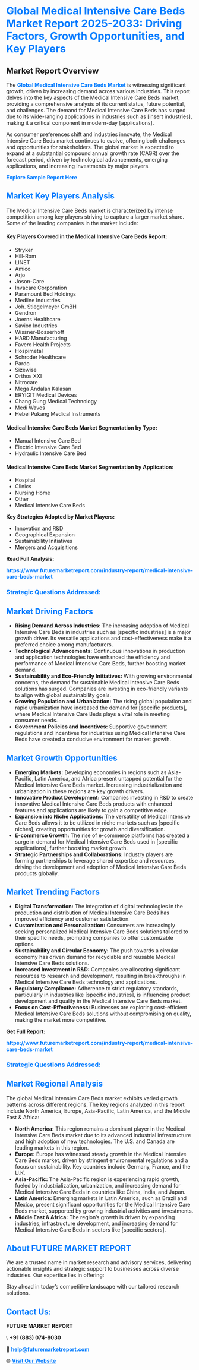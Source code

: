 <h1 style="color: #007BFF;">Global Medical Intensive Care Beds Market Report 2025-2033: Driving Factors, Growth Opportunities, and Key Players</h1>

<section id="overview">
<h2>Market Report Overview</h2>
<p>The <a href="https://www.futuremarketreport.com/industry-report/medical-intensive-care-beds-market" style="color: #007BFF; text-decoration: none;"><strong>Global Medical Intensive Care Beds Market</strong></a> is witnessing significant growth, driven by increasing demand across various industries. This report delves into the key aspects of the Medical Intensive Care Beds market, providing a comprehensive analysis of its current status, future potential, and challenges. The demand for Medical Intensive Care Beds has surged due to its wide-ranging applications in industries such as [insert industries], making it a critical component in modern-day [applications].</p>
<p>As consumer preferences shift and industries innovate, the Medical Intensive Care Beds market continues to evolve, offering both challenges and opportunities for stakeholders. The global market is expected to expand at a substantial compound annual growth rate (CAGR) over the forecast period, driven by technological advancements, emerging applications, and increasing investments by major players.</p>
</section>

<section id="overview">
<p><a href="https://www.futuremarketreport.com/request-sample/reportId=127502" style="color: #007BFF; text-decoration: none;"><strong>Explore Sample Report Here</strong></a></p>
</section>

<section id="key-players">
<h2 style="color: #007BFF;">Market Key Players Analysis</h2>
<p>The Medical Intensive Care Beds market is characterized by intense competition among key players striving to capture a larger market share. Some of the leading companies in the market include:</p>
<h4>Key Players Covered in the Medical Intensive Care Beds Report:</h4>
<ul><li>Stryker</li><li>Hill-Rom</li><li>LINET</li><li>Amico</li><li>Arjo</li><li>Joson-Care</li><li>Invacare Corporation</li><li>Paramount Bed Holdings</li><li>Medline Industries</li><li>Joh. Stiegelmeyer GmBH</li><li>Gendron</li><li>Joerns Healthcare</li><li>Savion Industries</li><li>Wissner-Bosserhoff</li><li>HARD Manufacturing</li><li>Favero Health Projects</li><li>Hospimetal</li><li>Schroder Healthcare</li><li>Pardo</li><li>Sizewise</li><li>Orthos XXI</li><li>Nitrocare</li><li>Mega Andalan Kalasan</li><li>ERYIGIT Medical Devices</li><li>Chang Gung Medical Technology</li><li>Medi Waves</li><li>Hebei Pukang Medical Instruments</li></ul>
<h4>Medical Intensive Care Beds Market Segmentation by Type:</h4>
<ul><li>Manual Intensive Care Bed</li><li>Electric Intensive Care Bed</li><li>Hydraulic Intensive Care Bed</li></ul>

<h4>Medical Intensive Care Beds Market Segmentation by Application:</h4>
<ul><li>Hospital</li><li>Clinics</li><li>Nursing Home</li><li>Other</li><li>Medical Intensive Care Beds</li></ul>
<p><strong>Key Strategies Adopted by Market Players:</strong></p>
<ul>
<li>Innovation and R&D</li>
<li>Geographical Expansion</li>
<li>Sustainability Initiatives</li>
<li>Mergers and Acquisitions</li>
</ul>
</section>

<section>
<p><strong>Read Full Analysis: </strong></p><a href="https://www.futuremarketreport.com/industry-report/medical-intensive-care-beds-market" style="color: #007BFF; text-decoration: none;"><strong>https://www.futuremarketreport.com/industry-report/medical-intensive-care-beds-market</strong></a>
<h3 style="color: #007BFF;">Strategic Questions Addressed:</h3>
</section>

<section id="driving-factors">
<h2 style="color: #007BFF;">Market Driving Factors</h2>
<ul>
<li><strong>Rising Demand Across Industries:</strong> The increasing adoption of Medical Intensive Care Beds in industries such as [specific industries] is a major growth driver. Its versatile applications and cost-effectiveness make it a preferred choice among manufacturers.</li>
<li><strong>Technological Advancements:</strong> Continuous innovations in production and application technologies have enhanced the efficiency and performance of Medical Intensive Care Beds, further boosting market demand.</li>
<li><strong>Sustainability and Eco-Friendly Initiatives:</strong> With growing environmental concerns, the demand for sustainable Medical Intensive Care Beds solutions has surged. Companies are investing in eco-friendly variants to align with global sustainability goals.</li>
<li><strong>Growing Population and Urbanization:</strong> The rising global population and rapid urbanization have increased the demand for [specific products], where Medical Intensive Care Beds plays a vital role in meeting consumer needs.</li>
<li><strong>Government Policies and Incentives:</strong> Supportive government regulations and incentives for industries using Medical Intensive Care Beds have created a conducive environment for market growth.</li>
</ul>
</section>

<section id="growth-opportunities">
<h2 style="color: #007BFF;">Market Growth Opportunities</h2>
<ul>
<li><strong>Emerging Markets:</strong> Developing economies in regions such as Asia-Pacific, Latin America, and Africa present untapped potential for the Medical Intensive Care Beds market. Increasing industrialization and urbanization in these regions are key growth drivers.</li>
<li><strong>Innovative Product Development:</strong> Companies investing in R&D to create innovative Medical Intensive Care Beds products with enhanced features and applications are likely to gain a competitive edge.</li>
<li><strong>Expansion into Niche Applications:</strong> The versatility of Medical Intensive Care Beds allows it to be utilized in niche markets such as [specific niches], creating opportunities for growth and diversification.</li>
<li><strong>E-commerce Growth:</strong> The rise of e-commerce platforms has created a surge in demand for Medical Intensive Care Beds used in [specific applications], further boosting market growth.</li>
<li><strong>Strategic Partnerships and Collaborations:</strong> Industry players are forming partnerships to leverage shared expertise and resources, driving the development and adoption of Medical Intensive Care Beds products globally.</li>
</ul>
</section>

<section id="trending-factors">
<h2 style="color: #007BFF;">Market Trending Factors</h2>
<ul>
<li><strong>Digital Transformation:</strong> The integration of digital technologies in the production and distribution of Medical Intensive Care Beds has improved efficiency and customer satisfaction.</li>
<li><strong>Customization and Personalization:</strong> Consumers are increasingly seeking personalized Medical Intensive Care Beds solutions tailored to their specific needs, prompting companies to offer customizable options.</li>
<li><strong>Sustainability and Circular Economy:</strong> The push towards a circular economy has driven demand for recyclable and reusable Medical Intensive Care Beds solutions.</li>
<li><strong>Increased Investment in R&D:</strong> Companies are allocating significant resources to research and development, resulting in breakthroughs in Medical Intensive Care Beds technology and applications.</li>
<li><strong>Regulatory Compliance:</strong> Adherence to strict regulatory standards, particularly in industries like [specific industries], is influencing product development and quality in the Medical Intensive Care Beds market.</li>
<li><strong>Focus on Cost-Effectiveness:</strong> Businesses are exploring cost-efficient Medical Intensive Care Beds solutions without compromising on quality, making the market more competitive.</li>
</ul>
</section>

<section>
<p><strong>Get Full Report: </strong></p><a href="https://www.futuremarketreport.com/industry-report/medical-intensive-care-beds-market" style="color: #007BFF; text-decoration: none;"><strong>https://www.futuremarketreport.com/industry-report/medical-intensive-care-beds-market</strong></a>
<h3 style="color: #007BFF;">Strategic Questions Addressed:</h3>
</section>


<section id="regional-analysis">
<h2 style="color: #007BFF;">Market Regional Analysis</h2>
<p>The global Medical Intensive Care Beds market exhibits varied growth patterns across different regions. The key regions analyzed in this report include North America, Europe, Asia-Pacific, Latin America, and the Middle East & Africa:</p>
<ul>
<li><strong>North America:</strong> This region remains a dominant player in the Medical Intensive Care Beds market due to its advanced industrial infrastructure and high adoption of new technologies. The U.S. and Canada are leading markets in this region.</li>
<li><strong>Europe:</strong> Europe has witnessed steady growth in the Medical Intensive Care Beds market, driven by stringent environmental regulations and a focus on sustainability. Key countries include Germany, France, and the U.K.</li>
<li><strong>Asia-Pacific:</strong> The Asia-Pacific region is experiencing rapid growth, fueled by industrialization, urbanization, and increasing demand for Medical Intensive Care Beds in countries like China, India, and Japan.</li>
<li><strong>Latin America:</strong> Emerging markets in Latin America, such as Brazil and Mexico, present significant opportunities for the Medical Intensive Care Beds market, supported by growing industrial activities and investments.</li>
<li><strong>Middle East & Africa:</strong> The region’s growth is driven by expanding industries, infrastructure development, and increasing demand for Medical Intensive Care Beds in sectors like [specific sectors].</li>
</ul>
</section>

<footer>
<h2 style="color: #007BFF;">About FUTURE MARKET REPORT</h2>
<p>We are a trusted name in market research and advisory services, delivering actionable insights and strategic support to businesses across diverse industries. Our expertise lies in offering:</p>

<p>Stay ahead in today’s competitive landscape with our tailored research solutions.</p>

<h2 style="color: #007BFF;">Contact Us:</h2>
<p><strong>FUTURE MARKET REPORT</strong></p>
<p>📞 <strong>+91 (883) 074-8030</strong></p>
<p>📧 <strong><a href="mailto:help@futuremarketreport.com" style="color: #007BFF;">help@futuremarketreport.com</a></strong></p>
<p>🌐 <strong><a href="https://www.futuremarketreport.com/" style="color: #007BFF;">Visit Our Website</a></strong></p>
</footer>
